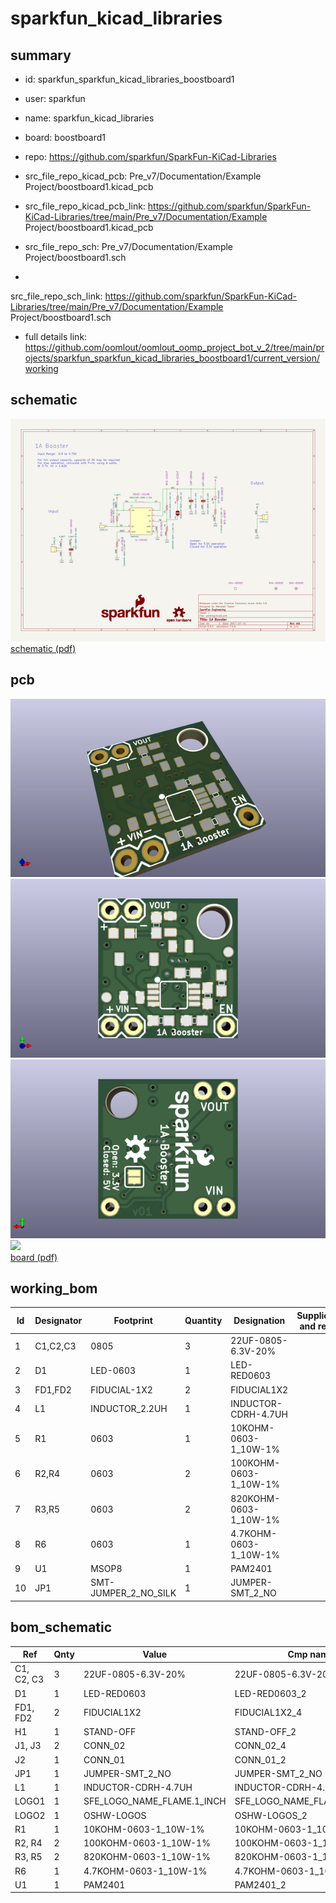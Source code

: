 # sparkfun_kicad_libraries
 
## summary 
* id: sparkfun_sparkfun_kicad_libraries_boostboard1
* user: sparkfun
* name: sparkfun_kicad_libraries
* board: boostboard1
* repo: https://github.com/sparkfun/SparkFun-KiCad-Libraries
* src_file_repo_kicad_pcb: Pre_v7/Documentation/Example Project/boostboard1.kicad_pcb
* src_file_repo_kicad_pcb_link: https://github.com/sparkfun/SparkFun-KiCad-Libraries/tree/main/Pre_v7/Documentation/Example Project/boostboard1.kicad_pcb


* src_file_repo_sch: Pre_v7/Documentation/Example Project/boostboard1.sch
*
 src_file_repo_sch_link: https://github.com/sparkfun/SparkFun-KiCad-Libraries/tree/main/Pre_v7/Documentation/Example Project/boostboard1.sch
* full details link: https://github.com/oomlout/oomlout_oomp_project_bot_v_2/tree/main/projects/sparkfun_sparkfun_kicad_libraries_boostboard1/current_version/working  

## schematic  
![](working_schematic_600.png)  
[schematic (pdf)](working_schematic.pdf)  

## pcb  
![](working_3d_600.png) 
![](working_3d_front_600.png)  
![](working_3d_back_600.png)  
![](working_600.png)  
[board (pdf)](working.pdf)  

## working_bom
| Id | Designator | Footprint | Quantity | Designation | Supplier and ref |  | None | 
| --- | --- | --- | --- | --- | --- | --- | --- | 
| 1 | C1,C2,C3 | 0805 | 3 | 22UF-0805-6.3V-20% |  |  | [''] | 
| 2 | D1 | LED-0603 | 1 | LED-RED0603 |  |  | [''] | 
| 3 | FD1,FD2 | FIDUCIAL-1X2 | 2 | FIDUCIAL1X2 |  |  | [''] | 
| 4 | L1 | INDUCTOR_2.2UH | 1 | INDUCTOR-CDRH-4.7UH |  |  | [''] | 
| 5 | R1 | 0603 | 1 | 10KOHM-0603-1_10W-1% |  |  | [''] | 
| 6 | R2,R4 | 0603 | 2 | 100KOHM-0603-1_10W-1% |  |  | [''] | 
| 7 | R3,R5 | 0603 | 2 | 820KOHM-0603-1_10W-1% |  |  | [''] | 
| 8 | R6 | 0603 | 1 | 4.7KOHM-0603-1_10W-1% |  |  | [''] | 
| 9 | U1 | MSOP8 | 1 | PAM2401 |  |  | [''] | 
| 10 | JP1 | SMT-JUMPER_2_NO_SILK | 1 | JUMPER-SMT_2_NO |  |  | [''] | 


## bom_schematic
| Ref | Qnty | Value | Cmp name | Footprint | Description | Vendor | DNP | 
| --- | --- | --- | --- | --- | --- | --- | --- | 
| C1, C2, C3 | 3 | 22UF-0805-6.3V-20% | 22UF-0805-6.3V-20%_6 | Capacitors:0805 |  |  |  | 
| D1 | 1 | LED-RED0603 | LED-RED0603_2 | LED:LED-0603 |  |  |  | 
| FD1, FD2 | 2 | FIDUCIAL1X2 | FIDUCIAL1X2_4 | Aesthetics:FIDUCIAL-1X2 |  |  |  | 
| H1 | 1 | STAND-OFF | STAND-OFF_2 | Hardware:STAND-OFF |  |  |  | 
| J1, J3 | 2 | CONN_02 | CONN_02_4 | Connectors:1X02 |  |  |  | 
| J2 | 1 | CONN_01 | CONN_01_2 | Connectors:1X01 |  |  |  | 
| JP1 | 1 | JUMPER-SMT_2_NO | JUMPER-SMT_2_NO | Jumpers:SMT-JUMPER_2_NO_SILK |  |  |  | 
| L1 | 1 | INDUCTOR-CDRH-4.7UH | INDUCTOR-CDRH-4.7UH_2 | Coils:INDUCTOR_2.2UH |  |  |  | 
| LOGO1 | 1 | SFE_LOGO_NAME_FLAME.1_INCH | SFE_LOGO_NAME_FLAME.1_INCH_2 | Aesthetics:SFE_LOGO_NAME_FLAME_.1 |  |  |  | 
| LOGO2 | 1 | OSHW-LOGOS | OSHW-LOGOS_2 | Aesthetics:OSHW-LOGO-S |  |  |  | 
| R1 | 1 | 10KOHM-0603-1_10W-1% | 10KOHM-0603-1_10W-1%_2 | Resistors:0603 |  |  |  | 
| R2, R4 | 2 | 100KOHM-0603-1_10W-1% | 100KOHM-0603-1_10W-1%_4 | Resistors:0603 |  |  |  | 
| R3, R5 | 2 | 820KOHM-0603-1_10W-1% | 820KOHM-0603-1_10W-1%_4 | Resistors:0603 |  |  |  | 
| R6 | 1 | 4.7KOHM-0603-1_10W-1% | 4.7KOHM-0603-1_10W-1%_2 | Resistors:0603 |  |  |  | 
| U1 | 1 | PAM2401 | PAM2401_2 | Silicon-Standard:MSOP8 |  |  |  | 




